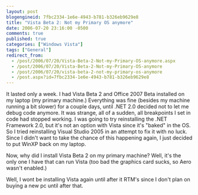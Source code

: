 ```yaml
---
layout: post
blogengineid: 7fbc2334-1e6e-4943-b781-b326eb9629e8
title: "Vista Beta 2: Not my Primary OS anymore"
date: 2006-07-20 23:16:00 -0500
comments: true
published: true
categories: ["Windows Vista"]
tags: ["General"]
redirect_from: 
  - /post/2006/07/20/Vista-Beta-2-Not-my-Primary-OS-anymore.aspx
  - /post/2006/07/20/Vista-Beta-2-Not-my-Primary-OS-anymore
  - /post/2006/07/20/vista-beta-2-not-my-primary-os-anymore
  - /post.aspx?id=7fbc2334-1e6e-4943-b781-b326eb9629e8
---
```

<!-- more -->

It lasted only a week. I had Vista Beta 2 and Office 2007 Beta installed on my laptop (my primary machine.) Everything was fine (besides my machine running a bit slower) for a couple days, until .NET 2.0 decided not to let me debug code anymore. It was strange, all of a sudden, all breakpoints I set in code had stopped working. I was going to try reinstalling the .NET Framework 2.0, but it's not an option with Vista since it's "baked" in the OS. So I tried reinstalling Visual Studio 2005 in an attempt to fix it with no luck. Since I didn't want to take the chance of this happening again, I just decided to put WinXP back on my laptop.

Now, why did I install Vista Beta 2 on my primary machine? Well, it's the only one I have that can run Vista (too bad the graphics card sucks, so Aero wasn't enabled.)

Well, I wont be installing Vista again until after it RTM's since I don't plan on buying a new pc until after that.
